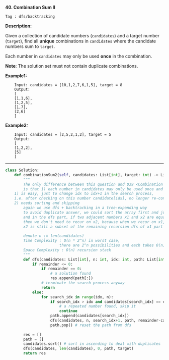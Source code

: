 **40. Combination Sum II**

```Tag : dfs/backtracking```

**Description:**

Given a collection of candidate numbers (```candidates```) and a target number (```target```), find all **unique** combinations in ```candidates``` where the candidate numbers sum to ```target```.

Each number in ```candidates``` may only be used **once** in the combination.

**Note**: The solution set must not contain duplicate combinations.

**Example1:**

		Input: candidates = [10,1,2,7,6,1,5], target = 8
		Output: 
		[
		[1,1,6],
		[1,2,5],
		[1,7],
		[2,6]
		]

**Example2:**

		Input: candidates = [2,5,2,1,2], target = 5
		Output: 
		[
		[1,2,2],
		[5]
		]


-----------

```python
class Solution:
    def combinationSum2(self, candidates: List[int], target: int) -> List[List[int]]:
        """
        The only difference between this question and Q39 <Combination Sum>
        is that 1) each number in candidates may only be used once and 2) we need to ensure answer generated is unique
	1) is easy, just to change idx to idx+1 in the search process, 
	i.e. after checking on this number candidate[idx], no longer re-consider it
	2) needs sorting and skipping
        again we use dfs + backtracking in a tree-expanding way
        to avoid duplicate answer, we could sort the array first and jump skip repeated elements
        and in the dfs part, if two adjacent numbers x1 and x2 are equal,
        then we don't need to recur on x2, because when we recur on x1,
        x2 is still a subset of the remaining recursion dfs of x1 part
        
        denote n := len(candidates)
        Time Complexity : O(n * 2^n) in worst case, 
                        there are 2^n possibilities and each takes O(n) time to assess
        Space Complexity : O(n) recursion stack
        """
        def dfs(candidates: List[int], n: int, idx: int, path: List[int], remainder: int) -> None:
            if remainder <= 0:
                if remainder == 0:
                    # a solution found
                    res.append(path[:])
                # terminate the search process anyway
                return 
            else:
                for search_idx in range(idx, n):
                    if search_idx > idx and candidates[search_idx] == candidates[search_idx-1]:
                        # a repeated number found, skip it
                        continue
                    path.append(candidates[search_idx])
                    dfs(candidates, n, search_idx+1, path, remainder-candidates[search_idx])
                    path.pop() # reset the path from dfs
            
        res = []
        path = []
        candidates.sort() # sort in ascending to deal with duplicates
        dfs(candidates, len(candidates), 0, path, target)
        return res
```